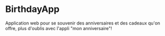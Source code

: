 # BirthdayApp


<p>Application web pour se souvenir des anniversaires et des cadeaux qu'on offre, 
plus d'oublis avec l'appli "mon anniversaire"!<p>
